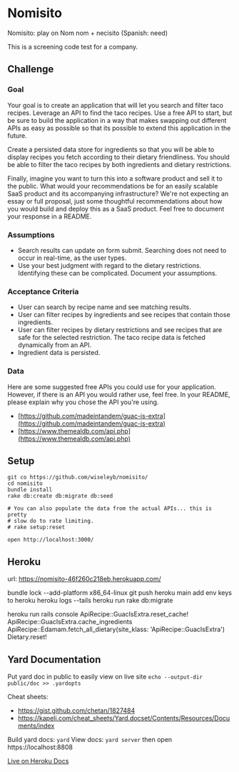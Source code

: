 # Nomisito

Nomisito: play on Nom nom + necisito (Spanish: need) 

This is a screening code test for a company.

## Challenge

### Goal

Your goal is to create an application that will let you search and filter taco
recipes. Leverage an API to find the taco recipes. Use a free API to start, but
be sure to build the application in a way that makes swapping out different
APIs as easy as possible so that its possible to extend this application in the
future.

Create a persisted data store for ingredients so that you will be able to
display recipes you fetch according to their dietary friendliness. You should
be able to filter the taco recipes by both ingredients and dietary
restrictions.

Finally, imagine you want to turn this into a software product and sell it to
the public. What would your recommendations be for an easily scalable SaaS
product and its accompanying infrastructure? We're not expecting an essay or
full proposal, just some thoughtful recommendations about how you would build
and deploy this as a SaaS product. Feel free to document your response in a
README.
  
### Assumptions

* Search results can update on form submit. Searching does not need to occur in
  real-time, as the user types.
* Use your best judgment with regard to the dietary restrictions. Identifying
  these can be complicated. Document your assumptions.

### Acceptance Criteria

* User can search by recipe name and see matching results.
* User can filter recipes by ingredients and see recipes that contain those
  ingredients.
* User can filter recipes by dietary restrictions and see recipes that are safe
  for the selected restriction. The taco recipe data is fetched dynamically
from an API.
* Ingredient data is persisted.

### Data

Here are some suggested free APIs you could use for your application. However,
if there is an API you would rather use, feel free. In your README, please
explain why you chose the API you're using.

* [https://github.com/madeintandem/guac-is-extra](https://github.com/madeintandem/guac-is-extra)
* [https://www.themealdb.com/api.php](https://www.themealdb.com/api.php)

## Setup

```
git co https://github.com/wiseleyb/nomisito/
cd nomisito
bundle install
rake db:create db:migrate db:seed

# You can also populate the data from the actual APIs... this is pretty
# slow do to rate limiting.
# rake setup:reset

open http://localhost:3000/
```

## Heroku

url: https://nomisito-46f260c218eb.herokuapp.com/

bundle lock --add-platform x86_64-linux
git push heroku main
add env keys to heroku
heroku logs --tails
heroku run rake db:migrate

heroku run rails console
ApiRecipe::GuacIsExtra.reset_cache!
ApiRecipe::GuacIsExtra.cache_ingredients
ApiRecipe::Edamam.fetch_all_dietary(site_klass: 'ApiRecipe::GuacIsExtra')
Dietary.reset!

## Yard Documentation

Put yard doc in public to easily view on live site
`echo --output-dir public/doc >> .yardopts`

Cheat sheets:
* https://gist.github.com/chetan/1827484
* https://kapeli.com/cheat_sheets/Yard.docset/Contents/Resources/Documents/index

Build yard docs: `yard`
View docs: `yard server` then open https://localhost:8808

[Live on Heroku Docs](https://nomisito-46f260c218eb.herokuapp.com/doc/index.html)

